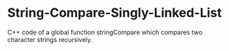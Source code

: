 # String-Compare-Singly-Linked-List
C++ code of a global function stringCompare which compares two character strings recursively.
